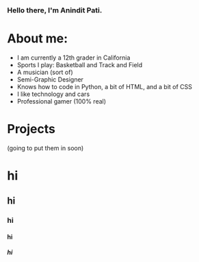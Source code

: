 ### Hello there, I'm Anindit Pati.  


# About me:

- I am currently a 12th grader in California
- Sports I play: Basketball and Track and Field 
- A musician (sort of)
- Semi-Graphic Designer
- Knows how to code in Python, a bit of HTML, and a bit of CSS
- I like technology and cars 
- Professional gamer (100% real) 


# Projects
(going to put them in soon)  

# hi
## hi
### hi
#### hi
##### hi



<!--
**Anipati2/Anipati2** is a ✨ _special_ ✨ repository because its `README.md` (this file) appears on your GitHub profile.

Here are some ideas to get you started:

